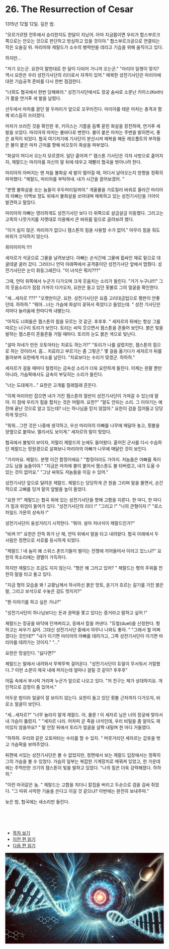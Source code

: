# 26. The Resurrection of Cesar  
1315년 12월 12일.
깊은 밤.

"모르가르텐 전투에서 승리한지도 한달이 지났어.
아마 지금쯤이면 우리가 합스부르크쪽으로는 안오는 것으로 판단하고 방심하고 있을 것이야."
합스부르크궁으로 연결되는 작은 오솔길 위.
마리아와 제랄드가 소수의 병력만을 데리고 기습을 위해 움직이고 있다.

하지만...

"저기 오는군. 요한이 말한대로 한 달이 다되어 가니까 오는군."
"마리아 일행이 맞지? 역시 요한은 우리 성전기사단의 리더로서 자격이 있어."
매복한 성전기사단은 마리아에 대한 기습공격 준비를 다시 한번 점검한다.

"너희도 협곡에서 한번 당해봐라."
성전기사단에서도 장궁 솜씨로 소문난 키이스(Keith)가 활을 연거푸 세 발을 날렸다.

선두에서 마차를 끌던 말 두마리가 앞으로 꼬꾸라진다.
마리아를 태운 마차는 충격과 함께 비스듬히 쓰러졌다.

마차가 쓰러진 것을 확인한 후,
키이스는 기름을 듬뿍 묻힌 화살을 장전하여, 연거푸 세 발을 쏘았다.
마리아의 마차는 불바다로 변한다.
불이 붙은 마차는 주변을 밝히면서, 좋은 표적이 되었다.
협곡 여기저기에 기사단이 분산시켜 매복을 해둔 레오폴트의 부하들은 불이 붙은 마차 근처를 향해 비오듯이 화살을 퍼부었다.

"화살이 어디서 오는지 모르겠어. 일단 흩어져 !"
잼스톤 기사단은 각자 사방으로 흩어지자, 제랄드는 마리아를 자신의 말 뒤에 태우고 재빨리 협곡을 벗어나려 한다.

마리아의 아버지는 맨 처음 불화살 세 발이 떨어질 때, 어디서 날아오는지 방향을 정확히 파악했다.
"제랄드, 마리아를 부탁하네. 내가 시간을 끌어보겠어. "

"분명 불화살을 쏘는 놈들이 우두머리일꺼야."
개울물을 가로질러 바위로 올라간 마리아의 아빠는 이백보 정도 위에서 불화살을 쏘아대며 매복하고 있는 성전기사단을 기어이 발견하고 말았다.

마리아의 아빠는 영리하게도 성전기사단 보다 더 위쪽으로 살금살금 이동했다.
그리고는 고목의 나뭇가지를 지랫대로 이용해서 큰 바위를 밑으로 굴려보려 했다.

"이거 쉽지 않군. 마리아가 없으니 잼스톤의 힘을 사용할 수가 없어."
아무리 힘을 줘도 바위가 끄덕하지 않는다.

휘이이이익 !!!!

세자르가 석궁으로 그물을 날려보냈다.
아빠는 순식간에 그물에 휩싸인 채로 밑으로 데굴데굴 굴러 갔다.
그러더니 언덕 아래쪽에서 공격중이던 성전기사단 앞에서 멈췄다.
성전기사단은 눈이 휘둥그래진다.
"이 녀석은 뭐지???"

그때, 언덕 위쪽에서 누군가 다가오며 크게 웃음치는 소리가 들린다.
"거기 누구냐!!!"
그의 웃음소리가 점점 가까이 다가오자, 요한은 들고 있던 횟불로 그의 얼굴을 확인한다.

"세...세자르 ???"
"오랫만이군. 요한. 성전기사단은 요즘 고리대금업으로 평판이 안좋던데. 하하하."
"뭐야...너는 가슴에 화살이 꽂혀서 죽었다고 들었는데. "
성전 기사단은 저마다 놀라움에 한마디씩 내뱉는다.

"아직도 너희들은 잼스톤의 힘을 모르는 것 같군. 후후후. "
세자르의 뒤에는 항상 그를 따르는 너구리 토리가 보인다.
토리는 씨익 웃으면서 잼스톤을 흔들어 보인다.
붉은 빛을 발하는 잼스톤이 흔들흔들 거릴 때마다. 토리의 눈도 붉은 색으로 빛난다.

"설마 자네가 만든 오토마타는 치료도 하는가?"
"토리가 나를 살렸지만, 잼스톤의 힘으로 하는 것이라서. 흠... 치료라고 부르기는 좀 그렇군."
몇 걸음 옮기다가 세자르가 뒤를 돌아보며 요한에게 미소를 날린다.
"치료보다는 수리가 맞겠군. 하하하."

세자르가 걸을 때마다 철컹이는 금속성 소리가 더욱 요란하게 들린다.
이제는 왼팔 뿐만 아니라, 가슴팍에서도 금속이 부딪히는 소리가 들린다.

"너는 도대체가..."
요한은 고개를 절래절래 흔든다.

"이제 마리아만 잡으면 내가 가진 잼스톤의 절반이 성전기사단이 가져갈 수 있는데 말야.
이 참에 우리가 힘을 합치는 것은 어떨까. 요한?"
"말도 안되는 소리. 그 이야기는 예전에 끝난 것으로 알고 있는데? 너는 하나님을 믿지 않잖아."
요한이 검을 집어들고 당당하게 맞선다.

"워워...그런 것은 나중에 생각하고, 우선 마리아의 아빠를 나무에 매달아 놓고, 횟불을 양옆으로 붙여놔. 멀리서도 보이게."
세자르의 말이 맞았다.

협곡에서 불빛이 보이자, 저멀리 제랄드의 눈에도 들어왔다.
흩어진 군사를 다시 수습하던 제랄드는 망원경으로 살펴보니 마리아의 아빠가 나무에 매달린 것이 보인다.

"가지마요. 제랄드. 분명 이건 함정이에요."
"함정이라도 가야지. 저놈들은 아빠를 죽이고도 남을 놈들이야."
"지금은 마차에 불이 붙어서 잼스톤도 불 타버렸고, 내가 도울 수 있는 것이 없어요."
"그냥 싸워도 저놈들을 이길 수 있어."

성전기사단 앞으로 달려온 제랄드.
제랄드는 당당하게 큰 원을 그리며 말을 몰면서,
순간적으로 고삐를 당겨 말의 앞발을 높이 들었다.

"요한 !!!"
제랄드는 협곡 위에 있는 성전기사단을 향해 고함을 지른다.
한 마디, 한 마디가 힘과 위엄이 들어가 있다.
"성전기사단의 리더 !" "그리고 !" "나의 큰형이자 !" "로스차일드 가문의 상속자 !"

성전기사단이 웅성거리기 시작한다.
"뭐야. 설마 저녀석이 제랄드인가?"

"비켜 !!!"
요한은 잔뜩 화가 난 채, 언덕 위에서 말을 타고 내려왔다.
협곡 아래에서 두 사람은 정면으로 서로를 응시하게 되었다.

"제랄드 ! 네 놈이 왜 스위스 촌뜨기들이 벌이는 전쟁에 끼어들어서 이러고 있느냐?"
요한의 목소리에는 경멸이 가득하다.

하지만 제랄드는 조금도 지지 않는다.
"형은 왜 그러고 있어? "
제랄드는 형의 주위를 천천히 말을 타고 돌고 있다.

"지금 형의 모습을 봐 !
교황님께서 하사하신 붉은 망토,
윤기가 흐르는 갈기를 가진 붉은 말,
그리고 보석으로 수놓은 검도 멋지지?"

"뭔 이야기를 하고 싶은 거냐?"

"성전기사단이 하나님보다는 돈과 권력을 쫓고 있다는 증거라고 말하고 싶어 !"

제랄드는 장궁을 바닥에 던져버리고, 등에서 칼을 꺼낸다.
"듀얼(duel)을 신청한다. 형하고는 싸우기 싫어. 그대신 성전기사단 중에서 아무나 나와도 좋아. "
"그래서 뭘 어쩌겠다는 것인데?"
"내가 이기면 마리아의 아빠를 데려가고, 그쪽 성전기사단이 이기면 마리아를 데려가는 것이지."
"..."

요한은 망설인다.
"싫다면?"

제랄드는 말에서 내려와서 뚜벅뚜벅 걸어온다.
"성전기사단이 듀얼이 무서워서 거절했다..?
이런 소문이 제국 내에 퍼지는데 얼마나 걸릴 것 같아? 후후후"

어둠 속에서 부시럭 거리며 누군가 앞으로 나오고 있다.
"저 친구는 제가 상대하지요. 개인적으로 감정이 좀 있어서."

어두운 밤이라 얼굴이 잘 보이지 않는다.
요한이 들고 있던 횟불 근처까지 다가오자, 비로소 얼굴이 보인다.

"세...세자르?"
"너무 놀라지 말게 제랄드. 아, 물론 ! 이 세자르 님은 너의 장궁에 맞아서 내 가슴이 뚫렸지. "
"세자르 나리. 어차피 곧 죽을 녀석인데, 우리 비밀을 좀 알아도 재미있지 않을까요? "
말 안장 뒤에서 토리가 얼굴을 살짝 내밀며 한 마디 거들였다.

"하하하. 우리와 같은 오토마타는 수리를 할 수 있지. "
머뭇거리던 세자르는 갑옷을 벗고 가슴팍을 보여주었다.

뒤편에 서있는 성전기사단은 볼 수 없었지만,
정면에서 보는 제랄드 입장에서는 정확히 그의 가슴을 볼 수 있었다.
가슴의 일부는 복잡한 기계장치로 매꿔져 있었고,
한 가운데에는 주먹만한 크기의 잼스톤이 빛을 발하고 있었다.
"나의 힘은 더욱 강력해졌다. 하하하."

"이런 마귀같은 놈. " 제랄드는 고함을 치더니 칼집을 버리고 두손으로 검을 감싸 쥐었다.
"그 따위 사악한 기술을 쓴다고 이길 것 같으냐? 이번에는 완전히 보내주마."

늦은 밤, 협곡에는 새소리만 들린다.

<br><br><br>

* [목차 보기](content_kr.md) <br>
* [이전 편 읽기](/01_gemston/KR/KR_24-25.md)
* [다음 편 읽기](/01_gemston/KR/KR_27.md)

![alt text](/GemsTON_Fantasy_1/images/ch-03-02-DNA.webp)